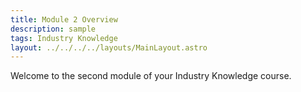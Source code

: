 ```yaml
---
title: Module 2 Overview
description: sample
tags: Industry Knowledge
layout: ../../../../layouts/MainLayout.astro
---
```


Welcome to the second module of your Industry Knowledge course.

